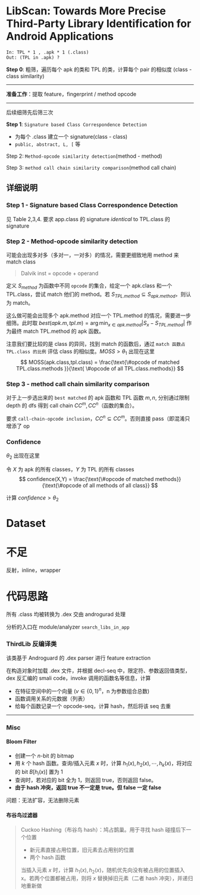 LibScan: Towards More Precise Third-Party Library Identification for Android Applications
===
```
In: TPL * 1 , .apk * 1 (.class)
Out: (TPL in .apk) ?
```

**Step 0**: 粗筛，遍历每个 apk 的类和 TPL 的类，计算每个 pair 的相似度 (class - class similarity)

---
**准备工作**：提取 feature，fingerprint / method opcode

---
后续细筛先后筛三次

**Step 1**: `Signature based Class Correspondence Detection`
- 为每个 .class 建立一个 signature(class - class)
- `public, abstract, L, [` 等

Step 2: `Method-opcode similarity detection`(method - method)

Step 3: `method call chain similarity comparison`(method call chain)


## 详细说明

### Step 1 - Signature based Class Correspondence Detection
见 Table 2,3,4. 要求 app.class 的 signature *identical* to TPL.class 的 signature

### Step 2 - Method-opcode similarity detection
可能会出现多对多（多对一，一对多）的情况，需要更细致地用 method 来 match class

> Dalvik inst = opcode + operand

定义 $S_{method}$ 为函数中不同 `opcode` 的集合，给定一个 apk.class  和一个 TPL.class，尝试 match 他们的 method。若 $S_{TPL.method} \subseteq S_{apk.method}$，则认为 match。

这么做可能会出现多个 apk.method 对应一个 TPL.method 的情况，需要进一步细筛。此时取 $best(apk.m, tpl.m) = \arg\min_{x\in apk.method} |S_x - S_{TPL.method}|$ 作为最终 match TPL.method 的 apk 函数。

注意我们要比较的是 class 的异同，找到 match 的函数后，通过 `match 函数占 TPL.class 的比例` 评估 class 的相似度。$MOSS > \theta_1$ 出现在这里
$$
MOSS(apk.class,tpl.class) = \frac{\text{\#opcode of matched TPL.class.methods }}{\text{ \#opcode of all TPL.class.methods}}
$$


### Step 3 - method call chain similarity comparison
对于上一步选出来的 `best matched` 的 apk 函数和 TPL 函数 $m, n$, 分别通过限制 depth 的 dfs 得到 call chain $CC^m, CC^n$（函数的集合）。

要求 `call-chain-opcode inclusion`，$CC^n \subseteq CC^m$。否则直接 pass（即混淆只增添了 op

### Confidence
$\theta_2$ 出现在这里

令 $X$ 为 apk 的所有 classes，$Y$ 为 TPL 的所有 classes
$$
confidence(X,Y) = \frac{\text{\#opcode of matched methods}}{\text{\#opcode of all methods of all class}}
$$

计算 $confidence > \theta_2$

# Dataset

# 不足
反射，inline，wrapper   

# 代码思路
所有 .class 均被转换为 .dex 交由 androgurad 处理

分析的入口在 module/analyzer `search_libs_in_app`

### ThirdLib 反编译类
该类基于 Androguard 的 .dex parser 进行 feature extraction

在构造对象时加载 .dex 文件，并根据 decl-seq 中，限定符、参数返回值类型，dex 反汇编的 smali code，invoke 调用的函数名等信息，计算
- 在特征空间中的一个向量 ($v\in \{0,1\}^n$，n 为参数组合总数)
- 函数调用关系的元数据（列表）
- 给每个函数记录一个 opcode-seq，计算 hash，然后将该 seq 去重


----

### Misc
#### Bloom Filter
- 创建一个 $n$-bit 的 bitmap
- 用 $k$ 个 hash 函数。查询/插入元素 $x$ 时，计算 $h_1(x), h_2(x), \cdots, h_k(x)$，将对应的 bit $B[h_i(x)]$ 置为 1
- 查询时，若对应的 bit 全为 1，则返回 true，否则返回 false。
- **由于 hash 冲突，返回 true 不一定是 true。但 false 一定 false**

问题：无法扩容，无法删除元素

#### 布谷鸟过滤器
> Cuckoo Hashing（布谷鸟 hash）：鸠占鹊巢。用于寻找 hash 碰撞后下一个位置
> - 新元素直接占用位置，旧元素去占用别的位置
> - 两个 hash 函数
>
> 当插入元素 $x$ 时，计算 $h_1(x), h_2(x)$，随机优先向没有被占用的位置插入 x。若两个位置都被占用，则将 $x$ 替换掉旧元素（二者 hash 冲突），并递归地重新做


